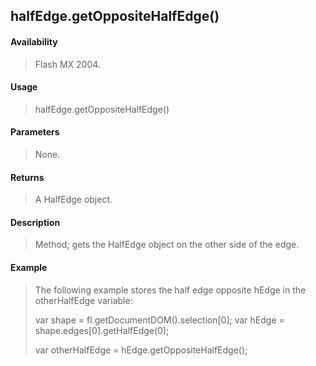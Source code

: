 ## halfEdge.getOppositeHalfEdge()

#### Availability

> Flash MX 2004.

#### Usage

> halfEdge.getOppositeHalfEdge()

#### Parameters

> None.

#### Returns

> A HalfEdge object.

#### Description

> Method; gets the HalfEdge object on the other side of the edge.

#### Example

> The following example stores the half edge opposite hEdge in the otherHalfEdge variable:
>
> var shape = fl.getDocumentDOM().selection\[0\]; var hEdge = shape.edges\[0\].getHalfEdge(0);
>
> var otherHalfEdge = hEdge.getOppositeHalfEdge();
